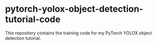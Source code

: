 # pytorch-yolox-object-detection-tutorial-code
This repository contains the training code for my PyTorch YOLOX object detection tutorial.
